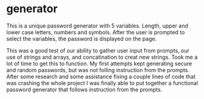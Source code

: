 # generator

This is a unique password generator with 5 variables. Length, upper and lower case letters, numbers and symbols. After the user is prompted to select the variables, the password is displayed on the page.  

This was a good test of our ability to gather user input from prompts, our use of strings and arrays, and concatination to creat new strings. Took me a lot of time to get this to function. My first attempts kept generating secure and random passwords, but was not folling instruction from the prompts. After some research and some assistance fixing a couple lines of code that was crashing the whole project I was finally able to put together a functional password generator that follows instruction from the prompts.   

